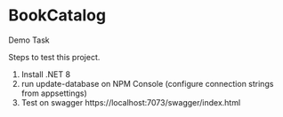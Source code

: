 # BookCatalog
 Demo Task

Steps to test this project.
1. Install .NET 8
2. run update-database on NPM Console (configure connection strings from appsettings)
3. Test on swagger https://localhost:7073/swagger/index.html
